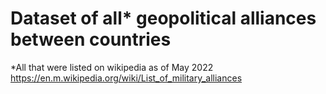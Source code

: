# Dataset of all* geopolitical alliances between countries 

*All that were listed on wikipedia as of May 2022 https://en.m.wikipedia.org/wiki/List_of_military_alliances
